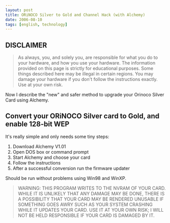 ```yaml
---
layout: post
title: ORiNOCO Silver to Gold and Channel Hack (with Alchemy)
date: 2006-08-10
tags: [english, technology]
---
```


## DISCLAIMER
> As always, you, and solely you, are responsible for what you do to your hardware, and how you use your hardware. The information provided on this page is strictly for educational purposes. Some things described here may be illegal in certain regions. You may damage your hardware if you don't follow the instructions exactly. Use at your own risk. 

Now I describe the "new" and safer method to upgrade your Orinoco Silver Card using Alchemy.

## Convert your ORiNOCO Silver card to Gold, and enable 128-bit WEP

It's really simple and only needs some tiny steps:

1.  Download Alchemy V1.01
2.  Open DOS box or command prompt
3.  Start Alchemy and choose your card
4.  Follow the instructions
5.  After a successful conversion run the firmware updater

Should be run without problems using Win98 and WinXP. 

> WARNING: THIS PROGRAM WRITES TO THE NVRAM OF YOUR CARD. WHILE IT IS UNLIKELY THAT ANY DAMAGE MAY BE DONE, THERE IS A POSSIBILITY THAT YOUR CARD MAY BE RENDERED UNUSABLE IF SOMETHING GOES AWRY SUCH AS YOUR SYSTEM CRASHING WHILE IT UPDATES YOUR CARD. USE IT AT YOUR OWN RISK; I WILL NOT BE HELD RESPONSIBLE IF YOUR CARD IS DAMAGED BY IT.